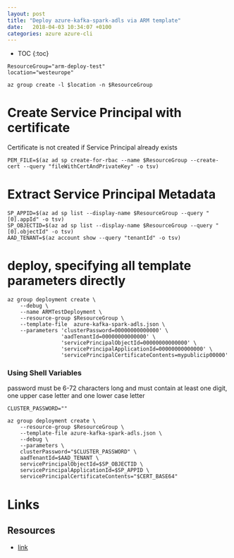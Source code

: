 ```yaml
---
layout: post
title: "Deploy azure-kafka-spark-adls via ARM template"
date:   2018-04-03 10:34:07 +0100
categories: azure azure-cli
---
```


* TOC
{:toc}


````
ResourceGroup="arm-deploy-test"
location="westeurope"
````

````
az group create -l $location -n $ResourceGroup
````

# Create Service Principal with certificate
Certificate is not created if Service Principal already exists

````
PEM_FILE=$(az ad sp create-for-rbac --name $ResourceGroup --create-cert --query "fileWithCertAndPrivateKey" -o tsv)
````

# Extract Service Principal Metadata
````
SP_APPID=$(az ad sp list --display-name $ResourceGroup --query "[0].appId" -o tsv)
SP_OBJECTID=$(az ad sp list --display-name $ResourceGroup --query "[0].objectId" -o tsv)
AAD_TENANT=$(az account show --query "tenantId" -o tsv)
````


# deploy, specifying all template parameters directly
````
az group deployment create \
    --debug \
    --name ARMTestDeployment \
    --resource-group $ResourceGroup \
    --template-file  azure-kafka-spark-adls.json \
    --parameters 'clusterPassword=00000000000000' \
                 'aadTenantId=00000000000000' \
                 'servicePrincipalObjectId=00000000000000' \
                 'servicePrincipalApplicationId=00000000000000' \
                 'servicePrincipalCertificateContents=mypublicip00000'
````


### Using Shell Variables

password must be 6-72 characters long and must contain at least one digit, one upper case letter and one lower case letter

````
CLUSTER_PASSWORD=""
````

````
az group deployment create \
    --resource-group $ResourceGroup \
    --template-file azure-kafka-spark-adls.json \
    --debug \
    --parameters \
    clusterPassword="$CLUSTER_PASSWORD" \
    aadTenantId=$AAD_TENANT \
    servicePrincipalObjectId=$SP_OBJECTID \
    servicePrincipalApplicationId=$SP_APPID \
    servicePrincipalCertificateContents="$CERT_BASE64"
````

# Links

## Resources

* [link](https://github.com/syedhassaanahmed/azure-kafka-spark-adls)
